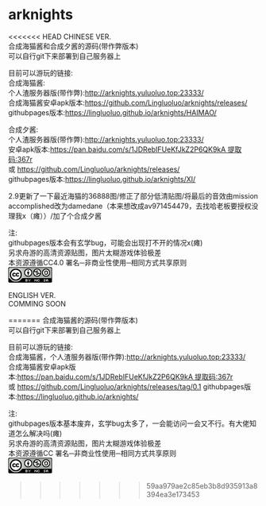 # arknights  
<<<<<<< HEAD
CHINESE VER.  
合成海猫酱和合成夕酱的源码(带作弊版本)  
可以自行git下来部署到自己服务器上  
  
目前可以游玩的链接:  
合成海猫酱:  
个人渣服务器版(带作弊):http://arknights.yuluoluo.top:23333/   
合成海猫酱安卓apk版本:https://github.com/Lingluoluo/arknights/releases/  
githubpages版本:https://lingluoluo.github.io/arknights/HAIMAO/  

合成夕酱:  
个人渣服务器版(带作弊):http://arknights.yuluoluo.top:23333/   
安卓apk版本:https://pan.baidu.com/s/1JDRebIFUeKfJkZ2P6QK9kA 提取码:367r  
或 https://github.com/Lingluoluo/arknights/releases/  
githubpages版本:https://lingluoluo.github.io/arknights/XI/  
  
2.9更新了一下最近海猫的36888图/修正了部分低清贴图/将最后的音效由mission accomplished改为damedane（本来想改成av971454479，去找哈老板要授权没理我x（瘫））/加了个合成夕酱  
  
注:  
githubpages版本会有玄学bug，可能会出现打不开的情况x(瘫)  
另求舟游的高清资源贴图，图片太糊游戏体验极差  
本资源遵循CC4.0 署名─非商业性使用─相同方式共享原则  
![cc.jpg](https://github.com/Lingluoluo/arknights/blob/main/cc.jpg)    
  
ENGLISH VER.  
COMMING SOON  
  
=======
合成海猫酱的源码(带作弊版本)  
可以自行git下来部署到自己服务器上  
  
目前可以游玩的链接:  
合成海猫酱，个人渣服务器版(带作弊):http://arknights.yuluoluo.top:23333/   
合成海猫酱安卓apk版本:https://pan.baidu.com/s/1JDRebIFUeKfJkZ2P6QK9kA 提取码:367r  
或 https://github.com/Lingluoluo/arknights/releases/tag/0.1
githubpages版本:https://lingluoluo.github.io/arknights/  

注:  
githubpages版本基本废弃，玄学bug太多了，一会能访问一会又不行。有大佬知道怎么解决吗(瘫)  
另求舟游的高清资源贴图，图片太糊游戏体验极差  
本资源遵循CC 署名─非商业性使用─相同方式共享原则  
![cc.jpg](https://github.com/Lingluoluo/arknights/blob/main/cc.jpg)  
>>>>>>> 59aa979ae2c85eb3b8d935913a8394ea3e173453
